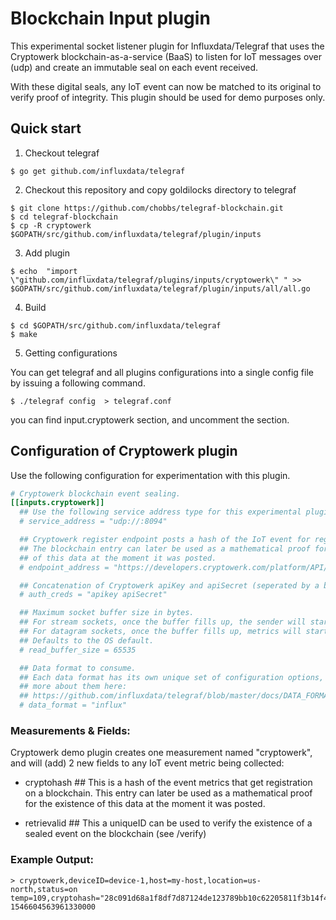 # Blockchain Input plugin

This experimental socket listener plugin for Influxdata/Telegraf that uses the Cryptowerk blockchain-as-a-service (BaaS) to
listen for IoT messages over (udp) and create an immutable seal on each event received.

With these digital seals, any IoT event can now be matched to its original to verify proof
of integrity. This plugin should be used for demo purposes only.

## Quick start

1. Checkout  telegraf
```
$ go get github.com/influxdata/telegraf
```

2. Checkout this repository and copy goldilocks directory to telegraf
```
$ git clone https://github.com/chobbs/telegraf-blockchain.git
$ cd telegraf-blockchain
$ cp -R cryptowerk $GOPATH/src/github.com/influxdata/telegraf/plugin/inputs
```

3. Add plugin

```
$ echo  "import  _ \"github.com/influxdata/telegraf/plugins/inputs/cryptowerk\" " >> $GOPATH/src/github.com/influxdata/telegraf/plugin/inputs/all/all.go

```

4. Build

```
$ cd $GOPATH/src/github.com/influxdata/telegraf
$ make
```

5. Getting configurations

You can get telegraf and all plugins configurations into a single config file by issuing a following command.
```
$ ./telegraf config  > telegraf.conf
```
you can find input.cryptowerk section, and uncomment the section.


## Configuration of Cryptowerk plugin

Use the following configuration for experimentation with this plugin.

```toml
# Cryptowerk blockchain event sealing.
[[inputs.cryptowerk]]
  ## Use the following service address type for this experimental plugin.
  # service_address = "udp://:8094"

  ## Cryptowerk register endpoint posts a hash of the IoT event for registration on a blockchain.
  ## The blockchain entry can later be used as a mathematical proof for the existence
  ## of this data at the moment it was posted.
  # endpoint_address = "https://developers.cryptowerk.com/platform/API/v6/register"

  ## Concatenation of Cryptowerk apiKey and apiSecret (seperated by a blank space) required.
  # auth_creds = "apikey apiSecret"

  ## Maximum socket buffer size in bytes.
  ## For stream sockets, once the buffer fills up, the sender will start backing up.
  ## For datagram sockets, once the buffer fills up, metrics will start dropping.
  ## Defaults to the OS default.
  # read_buffer_size = 65535

  ## Data format to consume.
  ## Each data format has its own unique set of configuration options, read
  ## more about them here:
  ## https://github.com/influxdata/telegraf/blob/master/docs/DATA_FORMATS_INPUT.md
  # data_format = "influx"
```

### Measurements & Fields:

Cryptowerk demo plugin creates one measurement named "cryptowerk", and will (add) 2 new fields
to any IoT event metric being collected:

- cryptohash ## This is a hash of the event metrics that get registration on a blockchain. This entry
can later be used as a mathematical proof for the existence of this data at the moment it was posted.

- retrievalid ## This a uniqueID can be used to verify the existence of a sealed event  on the blockchain (see /verify)

### Example Output:

```
> cryptowerk,deviceID=device-1,host=my-host,location=us-north,status=on temp=109,cryptohash="28c091d68a1f8df7d87124de123789bb10c62205811f3b14f43ed8ad1e724ad9",retrievalid="ri3156361f7a3698093f667bda81a9e3199b0349f57d4feae1b3f2031f80dd2384a",energy=315 1546604563961330000
```
